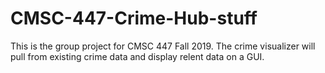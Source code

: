 # CMSC-447-Crime-Hub-stuff
This is the group project for CMSC 447 Fall 2019. The crime visualizer will pull from existing crime data and display relent data on a GUI. 
